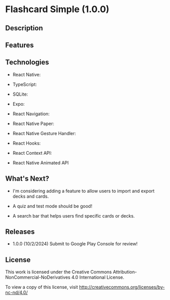 # Flashcard Simple (1.0.0) 

## Description

## Features

## Technologies
- React Native:

- TypeScript:

- SQLite:

- Expo:

- React Navigation:

- React Native Paper:

- React Native Gesture Handler:

- React Hooks:

- React Context API:

- React Native Animated API

## What's Next?
- I'm considering adding a feature to allow users to import and export decks and cards.

- A quiz and test mode should be good!

- A search bar that helps users find specific cards or decks.

## Releases
- 1.0.0 (10/2/2024) Submit to Google Play Console for review!

## License
This work is licensed under the Creative Commons Attribution-NonCommercial-NoDerivatives 4.0 International License.

To view a copy of this license, visit http://creativecommons.org/licenses/by-nc-nd/4.0/ 
